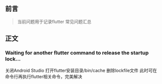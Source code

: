 
## 前言
> 当前问题用于记录flutter 常见问题汇总
## 正文
### Waiting for another flutter command to release the startup lock...
关闭Android Studio
打开flutter安装目录/bin/cache
删除lockfile文件
此时可在命令行再执行flutter相关命令，完美解决

